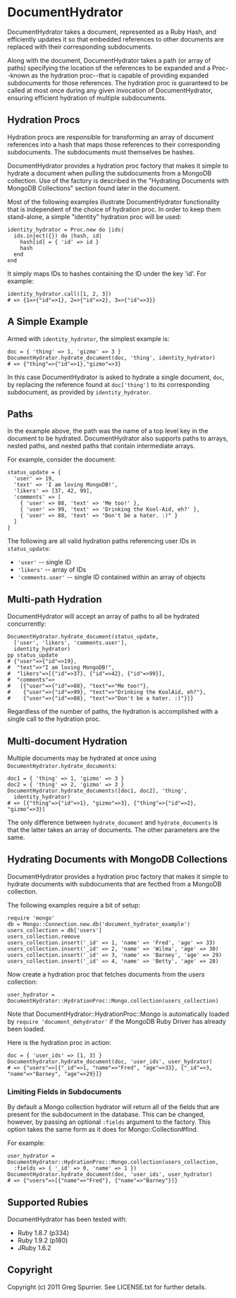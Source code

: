 # DocumentHydrator

DocumentHydrator takes a document, represented as a Ruby Hash, and
efficiently updates it so that embedded references to other documents
are replaced with their corresponding subdocuments.

Along with the document, DocumentHydrator takes a path (or array of
paths) specifying the location of the references to be expanded and a
Proc--known as the hydration proc--that is capable of providing
expanded subdocuments for those references. The hydration proc is
guaranteed to be called at most once during any given invocation of
DocumentHydrator, ensuring efficient hydration of multiple
subdocuments.

## Hydration Procs
Hydration procs are responsible for transforming an array of document
references into a hash that maps those references to their
corresponding subdocuments. The subdocuments must themselves be
hashes.

DocumentHydrator provides a hydration proc factory that makes it
simple to hydrate a document when pulling the subdocuments from a
MongoDB collection. Use of the factory is described in the "Hydrating
Documents with MongoDB Collections" section found later in the
document.

Most of the following examples illustrate DocumentHydrator
functionality that is independent of the choice of hydration proc. In
order to keep them stand-alone, a simple "identity" hydration proc
will be used:

    identity_hydrator = Proc.new do |ids|
      ids.inject({}) do |hash, id|
        hash[id] = { 'id' => id }
        hash
      end
    end

It simply maps IDs to hashes containing the ID under the key 'id'. For
example:

    identity_hydrator.call([1, 2, 3])
    # => {1=>{"id"=>1}, 2=>{"id"=>2}, 3=>{"id"=>3}}

## A Simple Example
Armed with `identity_hydrator`, the simplest example is:
    
    doc = { 'thing' => 1, 'gizmo' => 3 }
    DocumentHydrator.hydrate_document(doc, 'thing', identity_hydrator)
    # => {"thing"=>{"id"=>1},"gizmo"=>3}

In this case DocumentHydrator is asked to hydrate a single document,
`doc`, by replacing the reference found at `doc['thing']` to its
corresponding subdocument, as provided by `identity_hydrator`.

## Paths
In the example above, the path was the name of a top level key in
the document to be hydrated. DocumentHydrator also supports paths
to arrays, nested paths, and nested paths that contain intermediate
arrays.

For example, consider the document:

    status_update = {
      'user' => 19,
      'text' => 'I am loving MongoDB!',
      'likers' => [37, 42, 99],
      'comments' => [
        { 'user' => 88, 'text' => 'Me too!' },
        { 'user' => 99, 'text' => 'Drinking the Kool-Aid, eh?' },
        { 'user' => 88, 'text' => "Don't be a hater. :)" }
      ]
    }

The following are all valid hydration paths referencing user IDs in
`status_update`:

* `'user'` -- single ID
* `'likers'` -- array of IDs
* `'comments.user'` -- single ID contained within an array of objects

## Multi-path Hydration

DocumentHydrator will accept an array of paths to all be hydrated
concurrently:


    DocumentHydrator.hydrate_document(status_update,
      ['user', 'likers', 'comments.user'],
      identity_hydrator)
    pp status_update
    # {"user"=>{"id"=>19},
    #  "text"=>"I am loving MongoDB!",
    #  "likers"=>[{"id"=>37}, {"id"=>42}, {"id"=>99}],
    #  "comments"=>
    #   [{"user"=>{"id"=>88}, "text"=>"Me too!"},
    #    {"user"=>{"id"=>99}, "text"=>"Drinking the KoolAid, eh?"},
    #    {"user"=>{"id"=>88}, "text"=>"Don't be a hater. :)"}]}

Regardless of the number of paths, the hydration is accomplished with a
single call to the hydration proc.

## Multi-document Hydration
Multiple documents may be hydrated at once using
`DocumentHydrator.hydrate_documents`:

    doc1 = { 'thing' => 1, 'gizmo' => 3 }
    doc2 = { 'thing' => 2, 'gizmo' => 3 }
    DocumentHydrator.hydrate_documents([doc1, doc2], 'thing',
      identity_hydrator)
    # => [{"thing"=>{"id"=>1}, "gizmo"=>3}, {"thing"=>{"id"=>2}, "gizmo"=>3}]

The only difference between `hydrate_document` and `hydrate_documents`
is that the latter takes an array of documents. The other parameters
are the same.

## Hydrating Documents with MongoDB Collections
DocumentHydrator provides a hydration proc factory that makes it
simple to hydrate documents with subdocuments that are fecthed from a
MongoDB collection.

The following examples require a bit of setup:

    require 'mongo'
    db = Mongo::Connection.new.db('document_hydrator_example')
    users_collection = db['users']
    users_collection.remove
    users_collection.insert('_id' => 1, 'name' => 'Fred', 'age' => 33)
    users_collection.insert('_id' => 2, 'name' => 'Wilma', 'age' => 30)
    users_collection.insert('_id' => 3, 'name' => 'Barney', 'age' => 29)
    users_collection.insert('_id' => 4, 'name' => 'Betty', 'age' => 28)

Now create a hydration proc that fetches documents from the users
collection:

    user_hydrator = DocumentHydrator::HydrationProc::Mongo.collection(users_collection)

Note that DocumentHydrator::HydrationProc::Mongo is automatically
loaded by `require 'document_dehydrator'` if the MongoDB Ruby Driver
has already been loaded.

Here is the hydration proc in action:

    doc = { 'user_ids' => [1, 3] }
    Documenthydrator.hydrate_document(doc, 'user_ids', user_hydrator)
    # => {"users"=>[{"_id"=>1, "name"=>"Fred", "age"=>33}, {"_id"=>3, "name"=>"Barney", "age"=>29}]}    

### Limiting Fields in Subdocuments
By default a Mongo collection hydrator will return all of the fields
that are present for the subdocument in the database. This can be
changed, however, by passing an optional `:fields` argument to the
factory. This option takes the same form as it does for
Mongo::Collection#find.

For example:

    user_hydrator = DocumentHydrator::HydrationProc::Mongo.collection(users_collection,
      :fields => { '_id' => 0, 'name' => 1 })
    DocumentHydrator.hydrate_document(doc, 'user_ids', user_hydrator)
    # => {"users"=>[{"name"=>"Fred"}, {"name"=>"Barney"}]}

## Supported Rubies
DocumentHydrator has been tested with:

* Ruby 1.8.7 (p334)
* Ruby 1.9.2 (p180)
* JRuby 1.6.2

## Copyright
Copyright (c) 2011 Greg Spurrier. See LICENSE.txt for
further details.

